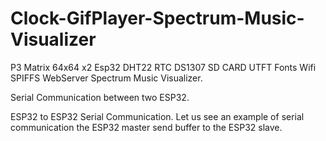 # Clock-GifPlayer-Spectrum-Music-Visualizer

P3 Matrix 64x64 x2 Esp32 DHT22 RTC DS1307 SD CARD UTFT Fonts Wifi SPIFFS WebServer Spectrum Music Visualizer. 

Serial Communication between two ESP32.

ESP32 to ESP32 Serial Communication. Let us see an example of serial communication the ESP32 master send buffer to the ESP32 slave.
